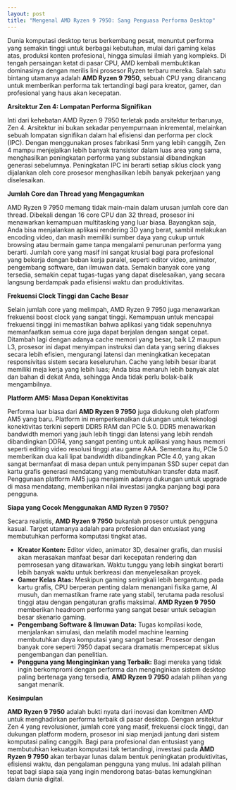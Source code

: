 ```yaml
---
layout: post
title: "Mengenal AMD Ryzen 9 7950: Sang Penguasa Performa Desktop"
---
```


Dunia komputasi desktop terus berkembang pesat, menuntut performa yang semakin tinggi untuk berbagai kebutuhan, mulai dari gaming kelas atas, produksi konten profesional, hingga simulasi ilmiah yang kompleks. Di tengah persaingan ketat di pasar CPU, AMD kembali membuktikan dominasinya dengan merilis lini prosesor Ryzen terbaru mereka. Salah satu bintang utamanya adalah **AMD Ryzen 9 7950**, sebuah CPU yang dirancang untuk memberikan performa tak tertandingi bagi para kreator, gamer, dan profesional yang haus akan kecepatan.

**Arsitektur Zen 4: Lompatan Performa Signifikan**

Inti dari kehebatan AMD Ryzen 9 7950 terletak pada arsitektur terbarunya, Zen 4. Arsitektur ini bukan sekadar penyempurnaan inkremental, melainkan sebuah lompatan signifikan dalam hal efisiensi dan performa per clock (IPC). Dengan menggunakan proses fabrikasi 5nm yang lebih canggih, Zen 4 mampu menjejalkan lebih banyak transistor dalam luas area yang sama, menghasilkan peningkatan performa yang substansial dibandingkan generasi sebelumnya. Peningkatan IPC ini berarti setiap siklus clock yang dijalankan oleh core prosesor menghasilkan lebih banyak pekerjaan yang diselesaikan.

**Jumlah Core dan Thread yang Mengagumkan**

AMD Ryzen 9 7950 memang tidak main-main dalam urusan jumlah core dan thread. Dibekali dengan 16 core CPU dan 32 thread, prosesor ini menawarkan kemampuan multitasking yang luar biasa. Bayangkan saja, Anda bisa menjalankan aplikasi rendering 3D yang berat, sambil melakukan encoding video, dan masih memiliki sumber daya yang cukup untuk browsing atau bermain game tanpa mengalami penurunan performa yang berarti. Jumlah core yang masif ini sangat krusial bagi para profesional yang bekerja dengan beban kerja paralel, seperti editor video, animator, pengembang software, dan ilmuwan data. Semakin banyak core yang tersedia, semakin cepat tugas-tugas yang dapat diselesaikan, yang secara langsung berdampak pada efisiensi waktu dan produktivitas.

**Frekuensi Clock Tinggi dan Cache Besar**

Selain jumlah core yang melimpah, AMD Ryzen 9 7950 juga menawarkan frekuensi boost clock yang sangat tinggi. Kemampuan untuk mencapai frekuensi tinggi ini memastikan bahwa aplikasi yang tidak sepenuhnya memanfaatkan semua core juga dapat berjalan dengan sangat cepat. Ditambah lagi dengan adanya cache memori yang besar, baik L2 maupun L3, prosesor ini dapat menyimpan instruksi dan data yang sering diakses secara lebih efisien, mengurangi latensi dan meningkatkan kecepatan responsivitas sistem secara keseluruhan. Cache yang lebih besar ibarat memiliki meja kerja yang lebih luas; Anda bisa menaruh lebih banyak alat dan bahan di dekat Anda, sehingga Anda tidak perlu bolak-balik mengambilnya.

**Platform AM5: Masa Depan Konektivitas**

Performa luar biasa dari **AMD Ryzen 9 7950** juga didukung oleh platform AM5 yang baru. Platform ini memperkenalkan dukungan untuk teknologi konektivitas terkini seperti DDR5 RAM dan PCIe 5.0. DDR5 menawarkan bandwidth memori yang jauh lebih tinggi dan latensi yang lebih rendah dibandingkan DDR4, yang sangat penting untuk aplikasi yang haus memori seperti editing video resolusi tinggi atau game AAA. Sementara itu, PCIe 5.0 memberikan dua kali lipat bandwidth dibandingkan PCIe 4.0, yang akan sangat bermanfaat di masa depan untuk penyimpanan SSD super cepat dan kartu grafis generasi mendatang yang membutuhkan transfer data masif. Penggunaan platform AM5 juga menjamin adanya dukungan untuk upgrade di masa mendatang, memberikan nilai investasi jangka panjang bagi para pengguna.

**Siapa yang Cocok Menggunakan AMD Ryzen 9 7950?**

Secara realistis, **AMD Ryzen 9 7950** bukanlah prosesor untuk pengguna kasual. Target utamanya adalah para profesional dan entusiast yang membutuhkan performa komputasi tingkat atas.

*   **Kreator Konten:** Editor video, animator 3D, desainer grafis, dan musisi akan merasakan manfaat besar dari kecepatan rendering dan pemrosesan yang ditawarkan. Waktu tunggu yang lebih singkat berarti lebih banyak waktu untuk berkreasi dan menyelesaikan proyek.
*   **Gamer Kelas Atas:** Meskipun gaming seringkali lebih bergantung pada kartu grafis, CPU berperan penting dalam menangani fisika game, AI musuh, dan memastikan frame rate yang stabil, terutama pada resolusi tinggi atau dengan pengaturan grafis maksimal. **AMD Ryzen 9 7950** memberikan headroom performa yang sangat besar untuk sebagian besar skenario gaming.
*   **Pengembang Software & Ilmuwan Data:** Tugas kompilasi kode, menjalankan simulasi, dan melatih model machine learning membutuhkan daya komputasi yang sangat besar. Prosesor dengan banyak core seperti 7950 dapat secara dramatis mempercepat siklus pengembangan dan penelitian.
*   **Pengguna yang Menginginkan yang Terbaik:** Bagi mereka yang tidak ingin berkompromi dengan performa dan menginginkan sistem desktop paling bertenaga yang tersedia, **AMD Ryzen 9 7950** adalah pilihan yang sangat menarik.

**Kesimpulan**

**AMD Ryzen 9 7950** adalah bukti nyata dari inovasi dan komitmen AMD untuk menghadirkan performa terbaik di pasar desktop. Dengan arsitektur Zen 4 yang revolusioner, jumlah core yang masif, frekuensi clock tinggi, dan dukungan platform modern, prosesor ini siap menjadi jantung dari sistem komputasi paling canggih. Bagi para profesional dan entusiast yang membutuhkan kekuatan komputasi tak tertandingi, investasi pada **AMD Ryzen 9 7950** akan terbayar lunas dalam bentuk peningkatan produktivitas, efisiensi waktu, dan pengalaman pengguna yang mulus. Ini adalah pilihan tepat bagi siapa saja yang ingin mendorong batas-batas kemungkinan dalam dunia digital.
